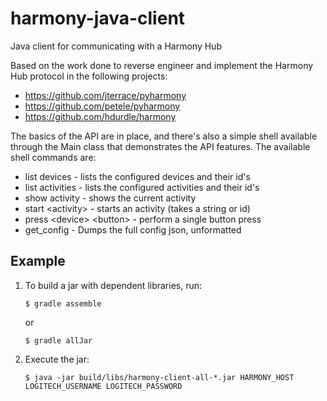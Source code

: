 harmony-java-client
===================

Java client for communicating with a Harmony Hub

Based on the work done to reverse engineer and implement the Harmony Hub
protocol in the following projects:
  * https://github.com/jterrace/pyharmony
  * https://github.com/petele/pyharmony
  * https://github.com/hdurdle/harmony

The basics of the API are in place, and there's also a simple shell available
through the Main class that demonstrates the API features. The available shell
commands are:

  * list devices              - lists the configured devices and their id's
  * list activities           - lists the configured activities and their id's
  * show activity             - shows the current activity
  * start \<activity>         - starts an activity (takes a string or id)
  * press \<device> \<button> - perform a single button press
  * get_config                - Dumps the full config json, unformatted 

Example
-------

1. To build a jar with dependent libraries, run:

    `$ gradle assemble`

   or

    `$ gradle allJar`

2. Execute the jar:

   `$ java -jar build/libs/harmony-client-all-*.jar HARMONY_HOST LOGITECH_USERNAME LOGITECH_PASSWORD`

